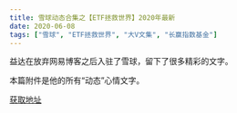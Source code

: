 ```yaml
---
title: 雪球动态合集之【ETF拯救世界】2020年最新
date: 2020-06-08
tags: ["雪球", "ETF拯救世界", "大V文集", "长赢指数基金"]
---
```


益达在放弃网易博客之后入驻了雪球，留下了很多精彩的文字。

本篇附件是他的所有“动态”心情文字。

[获取地址](http://52etf.oss-cn-beijing.aliyuncs.com/52etf/ETF%E6%8B%AF%E6%95%91%E4%B8%96%E7%95%8C%E9%9B%AA%E7%90%83%E5%8E%86%E5%8F%B2%E5%8A%A8%E6%80%81_by%E5%85%AC%E4%BC%97%E5%8F%B7@%E7%BB%93%E4%B8%B9%E8%AE%B0%E4%BA%8B%E6%9C%AC%E5%84%BF.html)